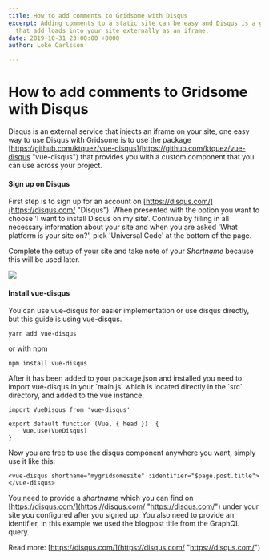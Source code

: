 ```yaml
---
title: How to add comments to Gridsome with Disqus
excerpt: Adding comments to a static site can be easy and Disqus is a great alternative
  that add loads into your site externally as an iframe.
date: 2019-10-31 23:00:00 +0000
author: Loke Carlsson

---
```

# How to add comments to Gridsome with Disqus

Disqus is an external service that injects an iframe on your site, one easy way to use Disqus with Gridsome is to use the package [https://github.com/ktquez/vue-disqus](https://github.com/ktquez/vue-disqus "vue-disqus") that provides you with a custom component that you can use across your project.

#### Sign up on Disqus

First step is to sign up for an account on [https://disqus.com/](https://disqus.com/ "Disqus"). When presented with the option you want to choose 'I want to install Disqus on my site'. Continue by filling in all necessary information about your site and when you are asked 'What platform is your site on?', pick 'Universal Code' at the bottom of the page.

Complete the setup of your site and take note of your _Shortname_ because this will be used later.

  
![](https://i.imgur.com/Ui1aoYi.png)

#### Install vue-disqus

You can use vue-disqus for easier implementation or use disqus directly, but this guide is using vue-disqus.

    yarn add vue-disqus

or with npm

    npm install vue-disqus

After it has been added to your package.json and installed you need to import vue-disqus in your \`main.js\` which is located directly in the \`src\` directory, and added to the vue instance.

    import VueDisqus from 'vue-disqus'
    
    export default function (Vue, { head })  {
    	Vue.use(VueDisqus)
    }

Now you are free to use the disqus component anywhere you want, simply use it like this:

    <vue-disqus shortname="mygridsomesite" :identifier="$page.post.title"></vue-disqus>

You need to provide a _shortname_ which you can find on [https://disqus.com/](https://disqus.com/ "https://disqus.com/") under your site you configured after you signed up. You also need to provide an identifier, in this example we used the blogpost title from the GraphQL query.

Read more: [https://disqus.com/](https://disqus.com/ "https://disqus.com/")
